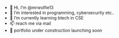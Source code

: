 - 👋 Hi, I’m @mrwolfie13
- 👀 I’m interested in programming, cybersecurity etc..
- 🌱 I’m currently learning btech in CSE
- 📫 reach me via mail
- 🌠 portfolio under construction launching soon
<!---
mrwolfie13/mrwolfie13 is a ✨ special ✨ repository because its `README.md` (this file) appears on your GitHub profile.
You can click the Preview link to take a look at your changes.
--->
